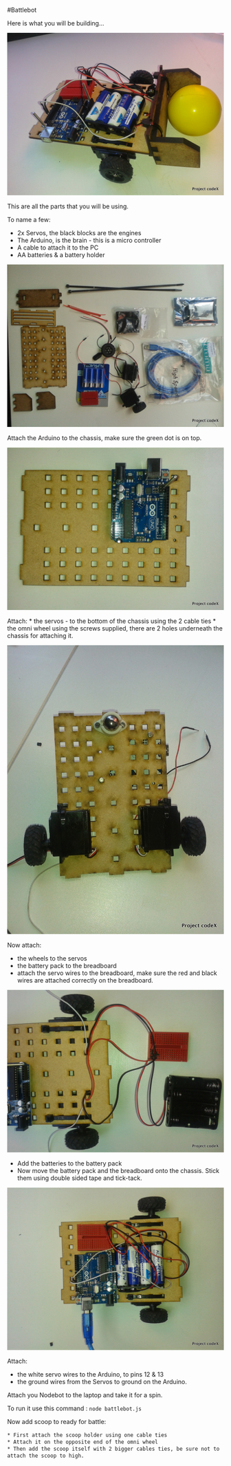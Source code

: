 #Battlebot

Here is what you will be building...

![Battle bot](./images/battlebot_done.jpg)

This are all the parts that you will be using.

To name a few:

* 2x Servos, the black blocks are the engines
* The Arduino, is the brain - this is a micro controller
* A cable to attach it to the PC 
* AA batteries & a battery holder

![Battle bot](./images/battlebot_1.jpg)

Attach the Arduino to the chassis, make sure the green dot is on top.

![Battle bot](./images/battlebot_2.jpg)

Attach:
	* the servos - to the bottom of the chassis using the 2 cable ties
	* the omni wheel using the screws supplied, there are 2 holes underneath the chassis for attaching it.

![Battle bot](./images/battlebot_3.jpg)

Now attach:
* the wheels to the servos
* the battery pack to the breadboard
* attach the servo wires to the breadboard, make sure the red and black wires are attached correctly on the breadboard.

![Battle bot](./images/battlebot_4.jpg)

* Add the batteries to the battery pack
* Now move the battery pack and the breadboard onto the chassis. Stick them using double sided tape and tick-tack.

![Battle bot](./images/battlebot_5.jpg)

Attach:
* the white servo wires to the Arduino, to pins 12 & 13
* the ground wires from the Servos to ground on the Arduino.

Attach you Nodebot to the laptop and take it for a spin.

To run it use this command : ```node battlebot.js```
	
Now add scoop to ready for battle:

	* First attach the scoop holder using one cable ties
	* Attach it on the opposite end of the omni wheel
	* Then add the scoop itself with 2 bigger cables ties, be sure not to attach the scoop to high.

